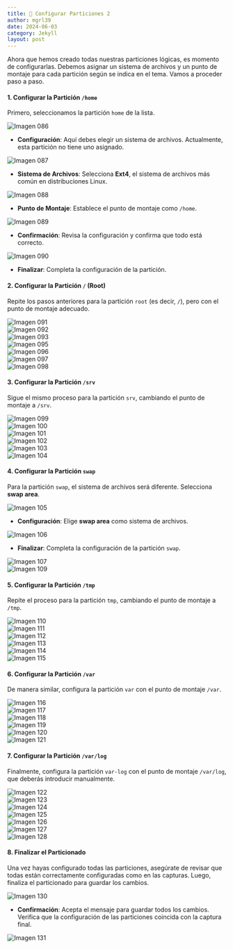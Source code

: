 ```yaml
---
title: 📂 Configurar Particiones 2
author: mgrl39
date: 2024-06-03
category: Jekyll
layout: post
---
```


Ahora que hemos creado todas nuestras particiones lógicas, es momento de configurarlas. Debemos asignar un sistema de archivos y un punto de montaje para cada partición según se indica en el tema. Vamos a proceder paso a paso.

#### 1. **Configurar la Partición `/home`**

Primero, seleccionamos la partición `home` de la lista.

![Imagen 086](https://raw.githubusercontent.com/mgrl39/Born2BeRoot/main/steps/b2br_img_086.png)  

- **Configuración**: Aquí debes elegir un sistema de archivos. Actualmente, esta partición no tiene uno asignado.

![Imagen 087](https://raw.githubusercontent.com/mgrl39/Born2BeRoot/main/steps/b2br_img_087.png)  

- **Sistema de Archivos**: Selecciona **Ext4**, el sistema de archivos más común en distribuciones Linux.

![Imagen 088](https://raw.githubusercontent.com/mgrl39/Born2BeRoot/main/steps/b2br_img_088.png)  

- **Punto de Montaje**: Establece el punto de montaje como `/home`.

![Imagen 089](https://raw.githubusercontent.com/mgrl39/Born2BeRoot/main/steps/b2br_img_089.png)  

- **Confirmación**: Revisa la configuración y confirma que todo está correcto.

![Imagen 090](https://raw.githubusercontent.com/mgrl39/Born2BeRoot/main/steps/b2br_img_090.png)  

- **Finalizar**: Completa la configuración de la partición.

#### 2. **Configurar la Partición `/` (Root)**

Repite los pasos anteriores para la partición `root` (es decir, `/`), pero con el punto de montaje adecuado.

![Imagen 091](https://raw.githubusercontent.com/mgrl39/Born2BeRoot/main/steps/b2br_img_091.png)  
![Imagen 092](https://raw.githubusercontent.com/mgrl39/Born2BeRoot/main/steps/b2br_img_092.png)  
![Imagen 093](https://raw.githubusercontent.com/mgrl39/Born2BeRoot/main/steps/b2br_img_093.png)  
![Imagen 095](https://raw.githubusercontent.com/mgrl39/Born2BeRoot/main/steps/b2br_img_095.png)  
![Imagen 096](https://raw.githubusercontent.com/mgrl39/Born2BeRoot/main/steps/b2br_img_096.png)  
![Imagen 097](https://raw.githubusercontent.com/mgrl39/Born2BeRoot/main/steps/b2br_img_097.png)  
![Imagen 098](https://raw.githubusercontent.com/mgrl39/Born2BeRoot/main/steps/b2br_img_098.png)  

#### 3. **Configurar la Partición `/srv`**

Sigue el mismo proceso para la partición `srv`, cambiando el punto de montaje a `/srv`.

![Imagen 099](https://raw.githubusercontent.com/mgrl39/Born2BeRoot/main/steps/b2br_img_099.png)  
![Imagen 100](https://raw.githubusercontent.com/mgrl39/Born2BeRoot/main/steps/b2br_img_100.png)  
![Imagen 101](https://raw.githubusercontent.com/mgrl39/Born2BeRoot/main/steps/b2br_img_101.png)  
![Imagen 102](https://raw.githubusercontent.com/mgrl39/Born2BeRoot/main/steps/b2br_img_102.png)  
![Imagen 103](https://raw.githubusercontent.com/mgrl39/Born2BeRoot/main/steps/b2br_img_103.png)  
![Imagen 104](https://raw.githubusercontent.com/mgrl39/Born2BeRoot/main/steps/b2br_img_104.png)  

#### 4. **Configurar la Partición `swap`**

Para la partición `swap`, el sistema de archivos será diferente. Selecciona **swap area**.

![Imagen 105](https://raw.githubusercontent.com/mgrl39/Born2BeRoot/main/steps/b2br_img_105.png)  

- **Configuración**: Elige **swap area** como sistema de archivos.

![Imagen 106](https://raw.githubusercontent.com/mgrl39/Born2BeRoot/main/steps/b2br_img_106.png)  

- **Finalizar**: Completa la configuración de la partición `swap`.

![Imagen 107](https://raw.githubusercontent.com/mgrl39/Born2BeRoot/main/steps/b2br_img_107.png)  
![Imagen 109](https://raw.githubusercontent.com/mgrl39/Born2BeRoot/main/steps/b2br_img_109.png)  

#### 5. **Configurar la Partición `/tmp`**

Repite el proceso para la partición `tmp`, cambiando el punto de montaje a `/tmp`.

![Imagen 110](https://raw.githubusercontent.com/mgrl39/Born2BeRoot/main/steps/b2br_img_110.png)  
![Imagen 111](https://raw.githubusercontent.com/mgrl39/Born2BeRoot/main/steps/b2br_img_111.png)  
![Imagen 112](https://raw.githubusercontent.com/mgrl39/Born2BeRoot/main/steps/b2br_img_112.png)  
![Imagen 113](https://raw.githubusercontent.com/mgrl39/Born2BeRoot/main/steps/b2br_img_113.png)  
![Imagen 114](https://raw.githubusercontent.com/mgrl39/Born2BeRoot/main/steps/b2br_img_114.png)  
![Imagen 115](https://raw.githubusercontent.com/mgrl39/Born2BeRoot/main/steps/b2br_img_115.png)  

#### 6. **Configurar la Partición `/var`**

De manera similar, configura la partición `var` con el punto de montaje `/var`.

![Imagen 116](https://raw.githubusercontent.com/mgrl39/Born2BeRoot/main/steps/b2br_img_116.png)  
![Imagen 117](https://raw.githubusercontent.com/mgrl39/Born2BeRoot/main/steps/b2br_img_117.png)  
![Imagen 118](https://raw.githubusercontent.com/mgrl39/Born2BeRoot/main/steps/b2br_img_118.png)  
![Imagen 119](https://raw.githubusercontent.com/mgrl39/Born2BeRoot/main/steps/b2br_img_119.png)  
![Imagen 120](https://raw.githubusercontent.com/mgrl39/Born2BeRoot/main/steps/b2br_img_120.png)  
![Imagen 121](https://raw.githubusercontent.com/mgrl39/Born2BeRoot/main/steps/b2br_img_121.png)  

#### 7. **Configurar la Partición `/var/log`**

Finalmente, configura la partición `var-log` con el punto de montaje `/var/log`, que deberás introducir manualmente.

![Imagen 122](https://raw.githubusercontent.com/mgrl39/Born2BeRoot/main/steps/b2br_img_122.png)  
![Imagen 123](https://raw.githubusercontent.com/mgrl39/Born2BeRoot/main/steps/b2br_img_123.png)  
![Imagen 124](https://raw.githubusercontent.com/mgrl39/Born2BeRoot/main/steps/b2br_img_124.png)  
![Imagen 125](https://raw.githubusercontent.com/mgrl39/Born2BeRoot/main/steps/b2br_img_125.png)  
![Imagen 126](https://raw.githubusercontent.com/mgrl39/Born2BeRoot/main/steps/b2br_img_126.png)  
![Imagen 127](https://raw.githubusercontent.com/mgrl39/Born2BeRoot/main/steps/b2br_img_127.png)  
![Imagen 128](https://raw.githubusercontent.com/mgrl39/Born2BeRoot/main/steps/b2br_img_128.png)  

#### 8. **Finalizar el Particionado**

Una vez hayas configurado todas las particiones, asegúrate de revisar que todas están correctamente configuradas como en las capturas. Luego, finaliza el particionado para guardar los cambios.

![Imagen 130](https://raw.githubusercontent.com/mgrl39/Born2BeRoot/main/steps/b2br_img_130.png)  

- **Confirmación**: Acepta el mensaje para guardar todos los cambios. Verifica que la configuración de las particiones coincida con la captura final.

![Imagen 131](https://raw.githubusercontent.com/mgrl39/Born2BeRoot/main/steps/b2br_img_131.png)  
